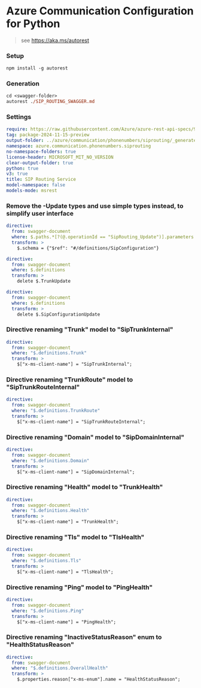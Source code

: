 # Azure Communication Configuration for Python

> see https://aka.ms/autorest

### Setup
```ps
npm install -g autorest
```

### Generation
```ps
cd <swagger-folder>
autorest ./SIP_ROUTING_SWAGGER.md
```

### Settings
``` yaml
require: https://raw.githubusercontent.com/Azure/azure-rest-api-specs/9191854514911a10bfd71636fd2903e6be2d7edf/specification/communication/data-plane/SipRouting/readme.md
tag: package-2024-11-15-preview
output-folder: ../azure/communication/phonenumbers/siprouting/_generated
namespace: azure.communication.phonenumbers.siprouting
no-namespace-folders: true
license-header: MICROSOFT_MIT_NO_VERSION
clear-output-folder: true
python: true
v3: true
title: SIP Routing Service
model-namespace: false
models-mode: msrest
```

### Remove the -Update types and use simple types instead, to simplify user interface
``` yaml
directive:
  from: swagger-document
  where: $.paths.*[?(@.operationId == "SipRouting_Update")].parameters..[?(@.description == "Sip configuration update object.")]
  transform: >
    $.schema = {"$ref": "#/definitions/SipConfiguration"}
```

``` yaml
directive:
  from: swagger-document
  where: $.definitions
  transform: >
    delete $.TrunkUpdate
```

``` yaml
directive:
  from: swagger-document
  where: $.definitions
  transform: >
    delete $.SipConfigurationUpdate
```

### Directive renaming "Trunk" model to "SipTrunkInternal"
``` yaml
directive:
  from: swagger-document
  where: "$.definitions.Trunk"
  transform: >
    $["x-ms-client-name"] = "SipTrunkInternal";
```

### Directive renaming "TrunkRoute" model to "SipTrunkRouteInternal"
``` yaml
directive:
  from: swagger-document
  where: "$.definitions.TrunkRoute"
  transform: >
    $["x-ms-client-name"] = "SipTrunkRouteInternal";
```

### Directive renaming "Domain" model to "SipDomainInternal"
``` yaml
directive:
  from: swagger-document
  where: "$.definitions.Domain"
  transform: >
    $["x-ms-client-name"] = "SipDomainInternal";
```

### Directive renaming "Health" model to "TrunkHealth"
``` yaml
directive:
  from: swagger-document
  where: "$.definitions.Health"
  transform: >
    $["x-ms-client-name"] = "TrunkHealth";
```

### Directive renaming "Tls" model to "TlsHealth"
``` yaml
directive:
  from: swagger-document
  where: "$.definitions.Tls"
  transform: >
    $["x-ms-client-name"] = "TlsHealth";
```

### Directive renaming "Ping" model to "PingHealth"
``` yaml
directive:
  from: swagger-document
  where: "$.definitions.Ping"
  transform: >
    $["x-ms-client-name"] = "PingHealth";
```

### Directive renaming "InactiveStatusReason" enum to "HealthStatusReason"
``` yaml
directive:
  from: swagger-document
  where: "$.definitions.OverallHealth"
  transform: >
    $.properties.reason["x-ms-enum"].name = "HealthStatusReason";
```
